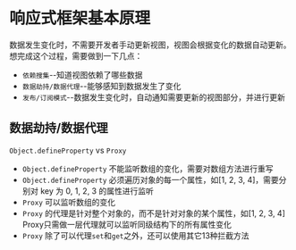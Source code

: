 # 响应式框架基本原理
数据发生变化时，不需要开发者手动更新视图，视图会根据变化的数据自动更新。想完成这个过程，需要做到一下几点：
+ `依赖搜集`--知道视图依赖了哪些数据
+ `数据劫持/数据代理`--能够感知到数据发生了变化
+ `发布/订阅模式`--数据发生变化时，自动通知需要更新的视图部分，并进行更新


## 数据劫持/数据代理
`Object.defineProperty` vs `Proxy`
+ `Object.defineProperty` 不能监听数组的变化，需要对数组方法进行重写
+ `Object.defineProperty` 必须遍历对象的每一个属性，如[1, 2, 3, 4]，需要分别对 key 为 0, 1, 2, 3 的属性进行监听
+ `Proxy` 可以监听数组的变化
+ `Proxy` 的代理是针对整个对象的，而不是针对对象的某个属性，如[1, 2, 3, 4] Proxy只需做一层代理就可以监听同级结构下的所有属性变化
+ `Proxy` 除了可以代理`set`和`get`之外，还可以使用其它13种拦截方法